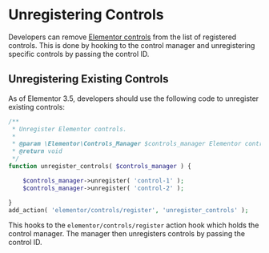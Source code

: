 # Unregistering Controls

<Badge type="tip" vertical="top" text="Elementor Core" /> <Badge type="warning" vertical="top" text="Intermediate" />

Developers can remove [Elementor controls](./../controls/) from the list of registered controls. This is done by hooking to the control manager and unregistering specific controls by passing the control ID.

## Unregistering Existing Controls

As of Elementor 3.5, developers should use the following code to unregister existing controls:

```php
/**
 * Unregister Elementor controls.
 *
 * @param \Elementor\Controls_Manager $controls_manager Elementor controls manager.
 * @return void
 */
function unregister_controls( $controls_manager ) {

	$controls_manager->unregister( 'control-1' );
	$controls_manager->unregister( 'control-2' );

}
add_action( 'elementor/controls/register', 'unregister_controls' );
```

This hooks to the `elementor/controls/register` action hook which holds the control manager. The manager then unregisters controls by passing the control ID.
